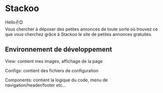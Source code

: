 # Stackoo

Hello✌😊
<br>
Vous chercher à déposer des petites annonces de toute sorte où trouvez ce que vous cherchez grâce à Stackoo le site de petites annonces gratuites.

## Environnement de développement

View: contient mes images, affichage de la page

Configs: contient des fichiers de configuration

Components: contient la logique du code, menu de navigation/header/footer etc...
